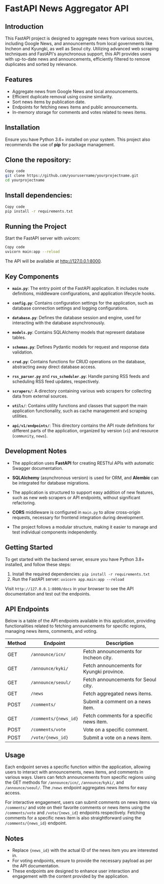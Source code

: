 # FastAPI News Aggregator API

## Introduction
This FastAPI project is designed to aggregate news from various sources, including Google News, and announcements from local governments like Incheon and Kyungki, as well as Seoul city. Utilizing advanced web scraping techniques and FastAPI's asynchronous support, this API provides users with up-to-date news and announcements, efficiently filtered to remove duplicates and sorted by relevance.

## Features
- Aggregate news from Google News and local announcements.
- Efficient duplicate removal using cosine similarity.
- Sort news items by publication date.
- Endpoints for fetching news items and public announcements.
- In-memory storage for comments and votes related to news items.

## Installation
Ensure you have Python 3.6+ installed on your system. This project also recommends the use of **pip** for package management.

## Clone the repository:

```bash
Copy code
git clone https://github.com/yourusername/yourprojectname.git
cd yourprojectname
```

## Install dependencies:

```bash
Copy code
pip install -r requirements.txt
```

## Running the Project
Start the FastAPI server with uvicorn:

```bash
Copy code
uvicorn main:app --reload
```

The API will be available at http://127.0.0.1:8000.

## Key Components

- **`main.py`**: The entry point of the FastAPI application. It includes route definitions, middleware configurations, and application lifecycle hooks.

- **`config.py`**: Contains configuration settings for the application, such as database connection settings and logging configurations.

- **`database.py`**: Defines the database session and engine, used for interacting with the database asynchronously.

- **`models.py`**: Contains SQLAlchemy models that represent database tables.

- **`schemas.py`**: Defines Pydantic models for request and response data validation.

- **`crud.py`**: Contains functions for CRUD operations on the database, abstracting away direct database access.

- **`rss_parser.py`** and **`rss_scheduler.py`**: Handle parsing RSS feeds and scheduling RSS feed updates, respectively.

- **`scrapers/`**: A directory containing various web scrapers for collecting data from external sources.

- **`utils/`**: Contains utility functions and classes that support the main application functionality, such as cache management and scraping utilities.

- **`api/v1/endpoints/`**: This directory contains the API route definitions for different parts of the application, organized by version (`v1`) and resource (`community`, `news`).

## Development Notes

- The application uses **FastAPI** for creating RESTful APIs with automatic Swagger documentation.

- **SQLAlchemy** (asynchronous version) is used for ORM, and **Alembic** can be integrated for database migrations.

- The application is structured to support easy addition of new features, such as new web scrapers or API endpoints, without significant refactoring.

- **CORS** middleware is configured in `main.py` to allow cross-origin requests, necessary for frontend integration during development.

- The project follows a modular structure, making it easier to manage and test individual components independently.

## Getting Started

To get started with the backend server, ensure you have Python 3.8+ installed, and follow these steps:

1. Install the required dependencies: `pip install -r requirements.txt`
2. Run the FastAPI server: `uvicorn app.main:app --reload`

Visit `http://127.0.0.1:8000/docs` in your browser to see the API documentation and test out the endpoints.

## API Endpoints

Below is a table of the API endpoints available in this application, providing functionalities related to fetching announcements for specific regions, managing news items, comments, and voting.

| Method | Endpoint                 | Description                                        |
|--------|--------------------------|----------------------------------------------------|
| GET    | `/announce/icn/`         | Fetch announcements for Incheon city.              |
| GET    | `/announce/kyki/`        | Fetch announcements for Kyungki province.          |
| GET    | `/announce/seoul/`       | Fetch announcements for Seoul city.                |
| GET    | `/news`                  | Fetch aggregated news items.                       |
| POST   | `/comments/`             | Submit a comment on a news item.                   |
| GET    | `/comments/{news_id}`    | Fetch comments for a specific news item.           |
| POST   | `/comments/vote`         | Vote on a specific comment.                        |
| POST   | `/vote/{news_id}`        | Submit a vote on a news item.                      |

## Usage

Each endpoint serves a specific function within the application, allowing users to interact with announcements, news items, and comments in various ways. Users can fetch announcements from specific regions using the GET methods for `/announce/icn/`, `/announce/kyki/`, and `/announce/seoul/`. The `/news` endpoint aggregates news items for easy access.

For interactive engagement, users can submit comments on news items via `/comments/` and vote on their favorite comments or news items using the `/comments/vote` and `/vote/{news_id}` endpoints respectively. Fetching comments for a specific news item is also straightforward using the `/comments/{news_id}` endpoint.

## Notes

- Replace `{news_id}` with the actual ID of the news item you are interested in.
- For voting endpoints, ensure to provide the necessary payload as per the API documentation.
- These endpoints are designed to enhance user interaction and engagement with the content provided by the application.
